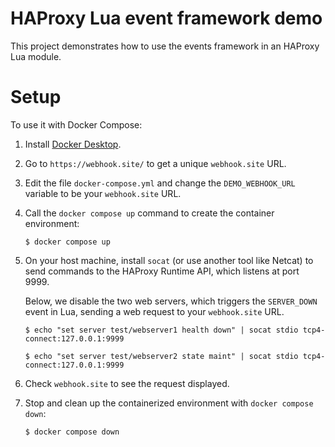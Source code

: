 # HAProxy Lua event framework demo

This project demonstrates how to use the events framework in an HAProxy Lua module.

# Setup

To use it with Docker Compose:

1. Install [Docker Desktop](https://docs.docker.com/desktop/).
2. Go to `https://webhook.site/` to get a unique `webhook.site` URL.
3. Edit the file `docker-compose.yml` and change the `DEMO_WEBHOOK_URL` variable to be your `webhook.site` URL.
4. Call the `docker compose up` command to create the container environment:

   ```
   $ docker compose up
   ```

5. On your host machine, install `socat` (or use another tool like Netcat) to  send commands to the HAProxy Runtime API, which listens at port 9999.

   Below, we disable the two web servers, which triggers the `SERVER_DOWN` event in Lua, sending a web request to your `webhook.site` URL.

   ```
   $ echo "set server test/webserver1 health down" | socat stdio tcp4-connect:127.0.0.1:9999

   $ echo "set server test/webserver2 state maint" | socat stdio tcp4-connect:127.0.0.1:9999
   ```

6. Check `webhook.site` to see the request displayed.

7. Stop and clean up the containerized environment with `docker compose down`:

   ```
   $ docker compose down
   ```

